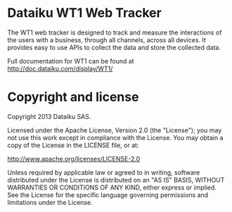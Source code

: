 # Dataiku WT1 Web Tracker

The WT1 web tracker is designed to track and measure the interactions of the users with a business, through all channels, across all devices.
It provides easy to use APIs to collect the data and store the collected data.

Full documentation for WT1 can be found at http://doc.dataiku.com/display/WT1/

# Copyright and license

Copyright 2013 Dataiku SAS.

Licensed under the Apache License, Version 2.0 (the "License"); you may not use this work except in compliance with the License. You may obtain a copy of the License in the LICENSE file, or at:

http://www.apache.org/licenses/LICENSE-2.0

Unless required by applicable law or agreed to in writing, software distributed under the License is distributed on an "AS IS" BASIS, WITHOUT WARRANTIES OR CONDITIONS OF ANY KIND, either express or implied. See the License for the specific language governing permissions and limitations under the License. 
